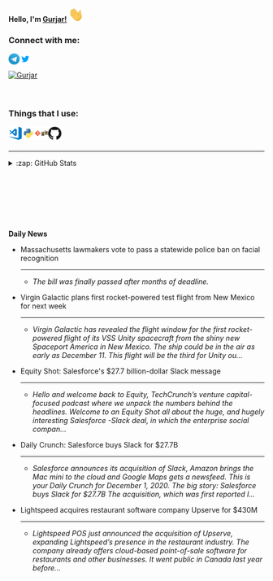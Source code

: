 #### Hello, I'm [Gurjar!](https://GurjarKing.github.io) <img src="https://raw.githubusercontent.com/ABSphreak/ABSphreak/master/gifs/Hi.gif" width="30px"></h2>


### Connect with me:

[<img align="left" alt="Gurjar | Telegram" width="22px" src="https://raw.githubusercontent.com/github/explore/80688e429a7d4ef2fca1e82350fe8e3517d3494d/topics/telegram/telegram.png" />][Telegram]
[<img align="left" alt="Gurjar | Twitter" width="22px" src="https://raw.githubusercontent.com/github/explore/80688e429a7d4ef2fca1e82350fe8e3517d3494d/topics/twitter/twitter.png" />][Twitter]
<br >
<br >
<a href="https://github.com/GurjarKing"><img src="https://komarev.com/ghpvc/?username=GurjarKing" alt="Gurjar" /></a> <br />
<br />
<br />
<!-- <br >

![](https://visitor-badge.glitch.me/badge?page_id=GurjarKing)

<br /> -->

### Things that I use:

[<img align="left" alt="Visual Studio Code" width="26px" src="https://raw.githubusercontent.com/github/explore/80688e429a7d4ef2fca1e82350fe8e3517d3494d/topics/visual-studio-code/visual-studio-code.png" />][VSCode]
[<img align="left" alt="Python" width="26px" src="https://raw.githubusercontent.com/github/explore/80688e429a7d4ef2fca1e82350fe8e3517d3494d/topics/python/python.png" />][Python]
[<img align="left" alt="Git" width="26px" src="https://raw.githubusercontent.com/github/explore/80688e429a7d4ef2fca1e82350fe8e3517d3494d/topics/git/git.png" />][Git]
[<img align="left" alt="GitHub" width="26px" src="https://raw.githubusercontent.com/github/explore/78df643247d429f6cc873026c0622819ad797942/topics/github/github.png" />][Github]

<br />
<br />

---
<details>
  <summary>:zap: GitHub Stats</summary>

<img align="left" alt="Gurjar's Github Stats" src="https://github-readme-stats.vercel.app/api?username=GurjarKing&show_icons=true&hide_border=true&count_private=true&include_all_commit=true&theme=algolia" />

</details>

<!-- ### 🔔 My latest tweet
<a href="https://twitter.com/Gurjar_King43" target="_blank">
	<img src="https://github.com/GurjarKing/GurjarKing/raw/master/tweet.png" width="70%" align="center" alt="Click to view on Twitter" title="My latest tweet, as an image"/>
</a> -->
<br>

<pre>

</pre>

<!-- **Quote of the hour:**

{qoth}

~ {qoth_author}
<pre>

</pre> -->
<br>
<pre>


</pre>
<strong>Daily News</strong>
  
  - Massachusetts lawmakers vote to pass a statewide police ban on facial recognition
     <hr/>
     
      - *The bill was finally passed after months of deadline.*
     
  - Virgin Galactic plans first rocket-powered test flight from New Mexico for next week
      <hr/>
      
      - *Virgin Galactic has revealed the flight window for the first rocket-powered flight of its VSS Unity spacecraft from the shiny new Spaceport America in New Mexico. The ship could be in the air as early as December 11. This flight will be the third for Unity ou…*
      
  - Equity Shot: Salesforce's $27.7 billion-dollar Slack message
      <hr/>
      
      - *Hello and welcome back to Equity, TechCrunch’s venture capital-focused podcast where we unpack the numbers behind the headlines. Welcome to an Equity Shot all about the huge, and hugely interesting Salesforce -Slack deal, in which the enterprise social compan…*
      
  - Daily Crunch: Salesforce buys Slack for $27.7B
      <hr/>
      
      - *Salesforce announces its acquisition of Slack, Amazon brings the Mac mini to the cloud and Google Maps gets a newsfeed. This is your Daily Crunch for December 1, 2020. The big story: Salesforce buys Slack for $27.7B The acquisition, which was first reported l…*
       
  - Lightspeed acquires restaurant software company Upserve for $430M
      <hr/>
       
       - *Lightspeed POS just announced the acquisition of Upserve, expanding Lightspeed’s presence in the restaurant industry. The company already offers cloud-based point-of-sale software for restaurants and other businesses. It went public in Canada last year before…*
      

<br />

[VSCode]: https://code.visualstudio.com/
[Python]: https://www.python.org/
[Git]: https://git-scm.com/
[Github]: https://github.com/
[Telegram]: https://t.me/Gurjar_King/
[Twitter]: https://twitter.com/Gurjar_King43/
